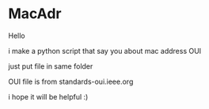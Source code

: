 # MacAdr

Hello 

i make a python script that say you about mac address OUI 

just put file in same folder

OUI file is from standards-oui.ieee.org

i hope it will be helpful :)
